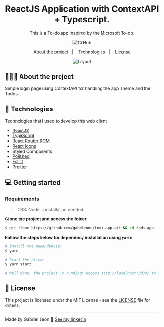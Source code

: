 <h1 align="center">
  ReactJS Application with ContextAPI + Typescript.
</h1>

<p align="center">This is a To-do app inspired by the Microsoft To-do.</p>

<p align="center">
  <img alt="GitHub" src="https://img.shields.io/github/license/EliasGcf/gobarber-api?color=%23FF9000">
</p>

<p align="center">
  <a href="#%EF%B8%8F-about-the-project">About the project</a>&nbsp;&nbsp;&nbsp;|&nbsp;&nbsp;&nbsp;
  <a href="#-technologies">Technologies</a>&nbsp;&nbsp;&nbsp;|&nbsp;&nbsp;&nbsp;
  <a href="#-license">License</a>
</p>

<p align="center">
  <img alt="Layout" src="/context-login.gif">
</p>

## 💇🏻‍♂️ About the project

Simple login page using ContextAPI for handling the app Theme and the Todos.


## 🚀 Technologies

Technologies that I used to develop this web client

- [ReactJS](https://reactjs.org/)
- [TypeScript](https://www.typescriptlang.org/)
- [React Router DOM](https://reacttraining.com/react-router/)
- [React Icons](https://react-icons.netlify.com/#/)
- [Styled Components](https://styled-components.com/)
- [Polished](https://github.com/styled-components/polished)
- [Eslint](https://eslint.org/)
- [Prettier](https://prettier.io/)

## 💻 Getting started

### Requirements

> OBS: Node.js installation needed.

**Clone the project and access the folder**

```bash
$ git clone https://github.com/gabeleonn/todo-app.git && cd todo-app
```

**Follow the steps below for dependecy installation using yarn:**

```bash
# Install the dependencies
$ yarn

# Start the client
$ yarn start

# Well done, the project is running! Access http://localhost:3000/ to see it.
```

## 📝 License

This project is licensed under the MIT License - see the [LICENSE](LICENSE) file for details.

---

Made by Gabriel Leon 👋 [See my linkedin](https://www.linkedin.com/in/gabeleonn/)
